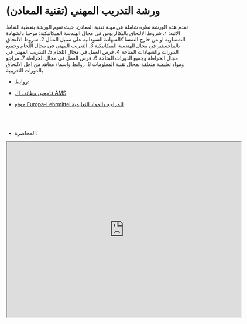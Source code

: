# ورشة التدريب المهني (تقنية المعادن)


تقدم هذة الورشة نظرة شاملة عن مهنة تقنية المعادن. حيث تقوم الورشة بتغطية النقاط الاتيه:
١. شروط الالتحاق بالبكالريوس في مجال الهندسة الميكانيكية: مرحبا بالشهادة النمساوية او من خارج النمسا كالشهادة السودانية على سبيل المثال
2. شروط الالتحاق بالماجستير في مجال الهندسة الميكانيكية
3. التدريب المهني في مجال اللحام وجميع الدورات والشهادات المتاحة
4. فرص العمل في مجال اللحام
5. التدريب المهني في مجال الخراطة وجميع الدورات المتاحة
6. فرص العمل في مجال الخراطة
7. مراجع ومواد تعليمية متعلقة بمجال تقنية المعلومات
8. روابط واسماء معاهد من اجل الالتحاق بالدورات التدريبية




* روابط:

* [قاموس وظائف ال AMS](https://www.berufslexikon.at/berufe/3671-ZerspanungstechnikerIn/)
* [موقع  Europa-Lehrmittel للمراجع والمواد التعليمية](https://www.europa-lehrmittel.de/)

<br>
<br>

* المحاضرة:

<iframe src="https://docs.google.com/presentation/d/13c1JqYFsz6Ug-3qa9QysddGoFOQpuX34/preview" width="640" height="480" allow="autoplay"></iframe>


